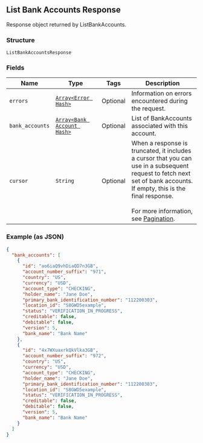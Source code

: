 ## List Bank Accounts Response

Response object returned by ListBankAccounts.

### Structure

`ListBankAccountsResponse`

### Fields

| Name | Type | Tags | Description |
|  --- | --- | --- | --- |
| `errors` | [`Array<Error Hash>`](/doc/models/error.md) | Optional | Information on errors encountered during the request. |
| `bank_accounts` | [`Array<Bank Account Hash>`](/doc/models/bank-account.md) | Optional | List of BankAccounts associated with this account. |
| `cursor` | `String` | Optional | When a response is truncated, it includes a cursor that you can <br>use in a subsequent request to fetch next set of bank accounts.<br>If empty, this is the final response.<br><br>For more information, see [Pagination](https://developer.squareup.com/docs/docs/working-with-apis/pagination). |

### Example (as JSON)

```json
{
  "bank_accounts": [
    {
      "id": "ao6iaQ9vhDiaQD7n3GB",
      "account_number_suffix": "971",
      "country": "US",
      "currency": "USD",
      "account_type": "CHECKING",
      "holder_name": "Jane Doe",
      "primary_bank_identification_number": "112200303",
      "location_id": "S8GWD5example",
      "status": "VERIFICATION_IN_PROGRESS",
      "creditable": false,
      "debitable": false,
      "version": 5,
      "bank_name": "Bank Name"
    },
    {
      "id": "4x7WXuaxrkQkVlka3GB",
      "account_number_suffix": "972",
      "country": "US",
      "currency": "USD",
      "account_type": "CHECKING",
      "holder_name": "Jane Doe",
      "primary_bank_identification_number": "112200303",
      "location_id": "S8GWD5example",
      "status": "VERIFICATION_IN_PROGRESS",
      "creditable": false,
      "debitable": false,
      "version": 5,
      "bank_name": "Bank Name"
    }
  ]
}
```

